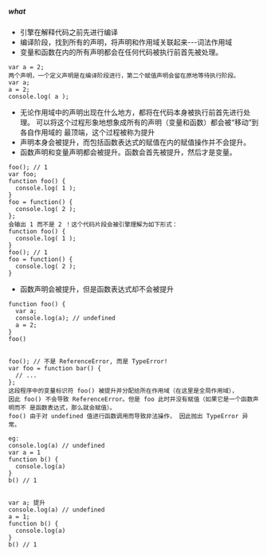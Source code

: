 ##### what
- 引擎在解释代码之前先进行编译
- 编译阶段，找到所有的声明，将声明和作用域关联起来---词法作用域
- 变量和函数在内的所有声明都会在任何代码被执行前首先被处理。
```
var a = 2;
两个声明，一个定义声明是在编译阶段进行，第二个赋值声明会留在原地等待执行阶段。
var a; 
a = 2; 
console.log( a );
```
- 无论作用域中的声明出现在什么地方，都将在代码本身被执行前首先进行处理。 
可以将这个过程形象地想象成所有的声明（变量和函数）都会被“移动”到各自作用域的 最顶端，这个过程被称为提升
- 声明本身会被提升，而包括函数表达式的赋值在内的赋值操作并不会提升。
- 函数声明和变量声明都会被提升。函数会首先被提升，然后才是变量。
```
foo(); // 1
var foo;
function foo() { 
  console.log( 1 ); 
}
foo = function() { 
  console.log( 2 ); 
}; 
会输出 1 而不是 2 ！这个代码片段会被引擎理解为如下形式：
function foo() { 
  console.log( 1 ); 
}
foo(); // 1 
foo = function() { 
  console.log( 2 ); 
}
```
- 函数声明会被提升，但是函数表达式却不会被提升
```
function foo() {
  var a;
  console.log(a); // undefined 
  a = 2;
}
foo()


foo(); // 不是 ReferenceError, 而是 TypeError!
var foo = function bar() { 
  // ... 
};
这段程序中的变量标识符 foo() 被提升并分配给所在作用域（在这里是全局作用域），
因此 foo() 不会导致 ReferenceError。但是 foo 此时并没有赋值（如果它是一个函数声明而不 是函数表达式，那么就会赋值）。
foo() 由于对 undefined 值进行函数调用而导致非法操作， 因此抛出 TypeError 异常。
```

```
eg: 
console.log(a) // undefined 
var a = 1 
function b() { 
  console.log(a) 
}
b() // 1


var a; 提升
console.log(a) // undefined 
a = 1;
function b() {
  console.log(a) 
}
b() // 1

```